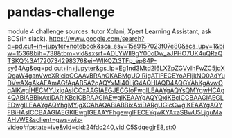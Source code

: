 # pandas-challenge
module 4 challenge
sources: tutor Xolani, Xpert Learning Assistant, ask BCS(in slack). https://www.google.com/search?q=pd.cut+in+jupyter+notebook&sca_esv=15a9157023f07e80&sca_upv=1&biw=1536&bih=738&tbm=vid&sxsrf=ADLYWII9gY00oDw_aJPHO7UK4uQRaQTSKQ%3A1720734298376&ei=WlKQZt3TFp_ep84P-sy64Ag&oq=pd.cut+in+jupyter&gs_lp=Eg1nd3Mtd2l6LXZpZGVvIhFwZC5jdXQgaW4ganVweXRlcioCCAAyBRAhGKABMgUQIRigATIFECEYoAFIjkNQ0AdYuDVwAXgAkAEAmAGfAqAB5A2qAQYxMi40LjG4AQHIAQD4AQGYAhKgAvwOqAIKwgIHECMYJxjqAsICCxAAGIAEGJECGIoFwgILEAAYgAQYsQMYgwHCAg4QABiABBixAxiDARiKBcICBRAAGIAEwgIKEAAYgAQYQxiKBcICCBAAGIAEGLEDwgILEAAYgAQYhgMYigXCAhAQABiABBixAxiDARgUGIcCwgIKEAAYgAQYFBiHAsICCBAAGIAEGKIEwgIGEAAYFhgewgIFECEYqwKYAxaSBwU5LjguMaAHvWE&sclient=gws-wiz-video#fpstate=ive&vld=cid:24fdc240,vid:C5SdqegjrE8,st:0
         
